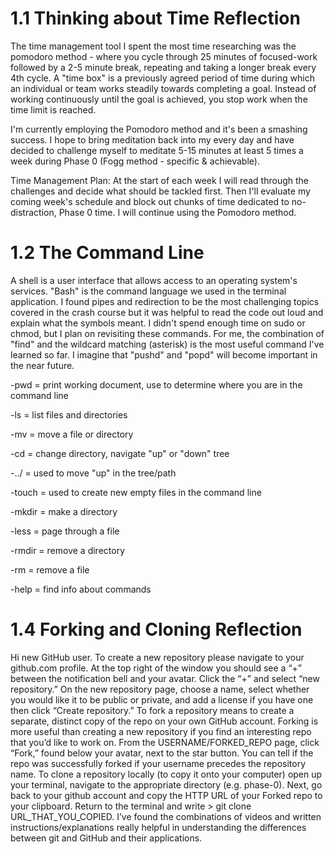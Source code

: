 # 1.1 Thinking about Time Reflection
The time management tool I spent the most time researching was the pomodoro method - where you cycle through 25 minutes of focused-work followed by a 2-5 minute break, repeating and taking a longer break every 4th cycle. A "time box" is a previously agreed period of time during which an individual or team works steadily towards completing a goal. Instead of working continuously until the goal is achieved, you stop work when the time limit is reached.

I'm currently employing the Pomodoro method and it's been a smashing success. I hope to bring meditation back into my every day and have decided to challenge myself to meditate 5-15 minutes at least 5 times a week during Phase 0 (Fogg method - specific & achievable).

Time Management Plan: At the start of each week I will read through the challenges and decide what should be tackled first. Then I'll evaluate my coming week's schedule and block out chunks of time dedicated to no-distraction, Phase 0 time. I will continue using the Pomodoro method.

# 1.2 The Command Line
A shell is a user interface that allows access to an operating system's services. "Bash" is the command language we used in the terminal application. I found pipes and redirection to be the most challenging topics covered in the crash course but it was helpful to read the code out loud and explain what the symbols meant. I didn't spend enough time on sudo or chmod, but I plan on revisiting these commands. For me, the combination of "find" and the wildcard matching (asterisk) is the most useful command I've learned so far. I imagine that "pushd" and "popd" will become important in the near future.

-pwd = print working document, use to determine where you are in the command line

-ls = list files and directories

-mv = move a file or directory

-cd = change directory, navigate "up" or "down" tree

-../ = used to move "up" in the tree/path

-touch = used to create new empty files in the command line

-mkdir = make a directory

-less = page through a file

-rmdir = remove a directory

-rm = remove a file

-help = find info about commands

# 1.4 Forking and Cloning Reflection
Hi new GitHub user. To create a new repository please navigate to your github.com profile. At the top right of the window you should see a “+” between the notification bell and your avatar. Click the “+” and select “new repository.” On the new repository page, choose a name, select whether you would like it to be public or private, and add a license if you have one then click “Create repository.”
To fork a repository means to create a separate, distinct copy of the repo on your own GitHub account. Forking is more useful than creating a new repository if you find an interesting repo that you’d like to work on. From the USERNAME/FORKED_REPO page, click “Fork,” found below your avatar, next to the star button. You can tell if the repo was successfully forked if your username precedes the repository name.
To clone a repository locally (to copy it onto your computer) open up your terminal, navigate to the appropriate directory (e.g. phase-0). Next, go back to your github account and copy the HTTP URL of your Forked repo to your clipboard. Return to the terminal and write > git clone URL_THAT_YOU_COPIED.
I’ve found the combinations of videos and written instructions/explanations really helpful in understanding the differences between git and GitHub and their applications.